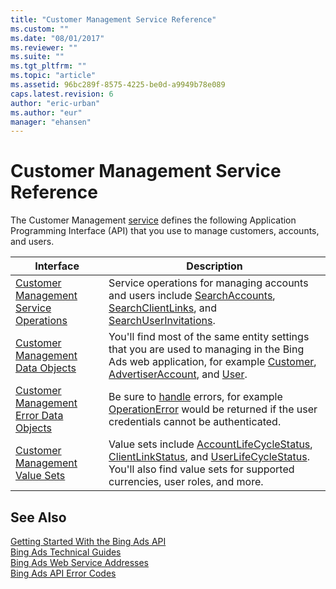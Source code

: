 ```yaml
---
title: "Customer Management Service Reference"
ms.custom: ""
ms.date: "08/01/2017"
ms.reviewer: ""
ms.suite: ""
ms.tgt_pltfrm: ""
ms.topic: "article"
ms.assetid: 96bc289f-8575-4225-be0d-a9949b78e089
caps.latest.revision: 6
author: "eric-urban"
ms.author: "eur"
manager: "ehansen"
---
```

# Customer Management Service Reference
The Customer Management [service](~/concepts/bing-ads-web-service-addresses.md) defines the following Application Programming Interface (API) that you use to manage customers, accounts, and users.

|Interface|Description|
|---------|---------|
|[Customer Management Service Operations](../customer-api/customer-management-service-operations.md)|Service operations for managing accounts and users include [SearchAccounts](../customer-api/searchaccounts-service-operation.md), [SearchClientLinks](../customer-api/searchclientlinks-service-operation.md), and [SearchUserInvitations](../customer-api/searchuserinvitations-service-operation.md).|
|[Customer Management Data Objects](../customer-api/customer-management-data-objects.md)|You'll find most of the same entity settings that you are used to managing in the Bing Ads web application, for example [Customer](../customer-api/customer-data-object.md), [AdvertiserAccount](../customer-api/advertiseraccount-data-object.md), and [User](../customer-api/user-data-object.md).|
|[Customer Management Error Data Objects](../customer-api/customer-management-error-data-objects.md)|Be sure to [handle](~/concepts/handling-service-errors-and-exceptions.md) errors, for example [OperationError](../customer-api/operationerror-data-object.md) would be returned if the user credentials cannot be authenticated.|
|[Customer Management Value Sets](../customer-api/customer-management-value-sets.md)|Value sets include [AccountLifeCycleStatus](../customer-api/accountlifecyclestatus-value-set.md), [ClientLinkStatus](../customer-api/clientlinkstatus-value-set.md), and [UserLifeCycleStatus](../customer-api/userlifecyclestatus-value-set.md). You'll also find value sets for supported currencies, user roles, and more.|

## See Also
[Getting Started With the Bing Ads API](~/concepts/getting-started-with-the-https://msdn.microsoft.com/library/bing-ads-api.md)  
[Bing Ads Technical Guides](~/concepts/bing-ads-technical-guides.md)  
[Bing Ads Web Service Addresses](~/concepts/bing-ads-web-service-addresses.md)  
[Bing Ads API Error Codes](~/concepts/bing-ads-operation-error-codes.md)  

